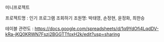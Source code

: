 미니프로젝트 

프로젝트명 : 인기 프로그램 조회하기
조원명: 박태영, 손정현, 윤정화, 최한승

테이블 관련도 : https://docs.google.com/spreadsheets/d/1q9YdOfi4LqdDV-kRa-jKQ0KRWN7Fszj2BGGTTfoxH2k/edit?usp=sharing
